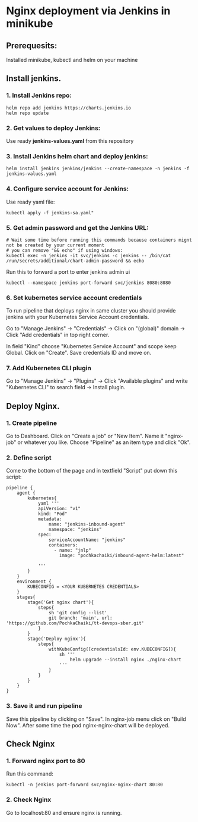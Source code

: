 # Nginx deployment via Jenkins in minikube

## Prerequesits:
Installed minikube, kubectl and helm on your machine


## Install jenkins.
### 1. Install Jenkins repo:
```
helm repo add jenkins https://charts.jenkins.io
helm repo update
```


### 2. Get values to deploy Jenkins:

Use ready **jenkins-values.yaml** from this repository

<!-- Run this command:
```
wget https://raw.githubusercontent.com/jenkinsci/helm-charts/main/charts/jenkins/values.yaml
```
Add this lines to values.yaml:
```
serviceType: NodePort
nodePort: 32000
```
```
serviceAccount:
  create: false
name: jenkins
annotations: {}
``` 
Rename values.yaml to jenkins-values.yaml -->

### 3. Install Jenkins helm chart and deploy jenkins:
```
helm install jenkins jenkins/jenkins --create-namespace -n jenkins -f jenkins-values.yaml
```

<!-- helm upgrade --install jenkins jenkins/jenkins --create-namespace -n jenkins --set controller.image.repository="pochkachaiki/jenkins-k8s-helm" --set controller.image.tag="latest" --set controller.image.tagLabel="" -f values.yaml -->

### 4. Configure service account for Jenkins:
Use ready yaml file:
```
kubectl apply -f jenkins-sa.yaml"
```

### 5. Get admin password and get the Jenkins URL:
```
# Wait some time before running this commands because containers mignt not be created by your current moment
# you can remove "&& echo" if using windows:
kubectl exec -n jenkins -it svc/jenkins -c jenkins -- /bin/cat /run/secrets/additional/chart-admin-password && echo 
```

Run this to forward a port to enter jenkins admin ui
```
kubectl --namespace jenkins port-forward svc/jenkins 8080:8080
```

### 6. Set kubernetes service account credentials
To run pipeline that deploys nginx in same cluster you should provide jenkins with your Kubernetes Service Account credentials.

Go to "Manage Jenkins" -> "Credentials" -> Click on "(global)" domain -> Click "Add credentials" in top right corner.

In field "Kind" choose "Kubernetes Service Account" and scope keep Global. Click on "Create".
Save credentials ID and move on.

### 7. Add Kubernetes CLI plugin
Go to "Manage Jenkins" -> "Plugins" -> Click "Available plugins" and write "Kubernetes CLI" to search field -> Install plugin.

## Deploy Nginx.
### 1. Create pipeline
Go to Dashboard. Click on "Create a job" or "New Item".
Name it "nginx-job" or whatever you like. Choose "Pipeline" as an item type and click "Ok".

### 2. Define script
Come to the bottom of the page and in textfield "Script" put down this script:
```
pipeline {
    agent {
        kubernetes{
            yaml '''
            apiVersion: "v1"
            kind: "Pod"
            metadata:
                name: "jenkins-inbound-agent"
                namespace: "jenkins"
            spec:
                serviceAccountName: "jenkins"
                containers:
                  - name: "jnlp"
                    image: "pochkachaiki/inbound-agent-helm:latest"
                
            '''
        }
    }
    environment {
        KUBECONFIG = <YOUR KUBERNETES CREDENTIALS>
    }
    stages{
        stage('Get nginx chart'){
            steps{
                sh 'git config --list'
                git branch: 'main', url: 'https://github.com/PochkaChaiki/tt-devops-sber.git'
            }
        }
        stage('Deploy nginx'){
            steps{
                withKubeConfig([credentialsId: env.KUBECONFIG]){
                    sh '''
                        helm upgrade --install nginx ./nginx-chart
                    '''
                }
            }
        }
    }
}
```

### 3. Save it and run pipeline
Save this pipeline by clicking on "Save".
In nginx-job menu click on "Build Now".
After some time the pod nginx-nginx-chart will be deployed.

## Check Nginx
### 1. Forward nginx port to 80
Run this command:
```
kubectl -n jenkins port-forward svc/nginx-nginx-chart 80:80
```

### 2. Check Nginx
Go to localhost:80 and ensure nginx is running.


